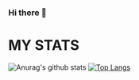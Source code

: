 ### Hi there 👋

# MY STATS
![Anurag's github stats](https://github-readme-stats.vercel.app/api?username=muratvastark&show_icons=true&hide_title=true&theme=tokyonight)
[![Top Langs](https://github-readme-stats.vercel.app/api/top-langs/?username=muratvastark&layout=compact&theme=tokyonight)](https://github.com/anuraghazra/github-readme-stats)
